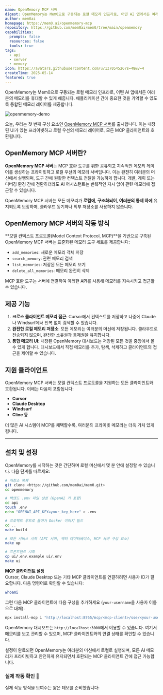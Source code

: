 ```yaml
---
name: OpenMemory MCP 서버
digest: OpenMemory는 Mem0으로 구동되는 로컬 메모리 인프라로, 어떤 AI 앱에서든 여러분의 메모리를 휴대할 수 있게 해줍니다. 애플리케이션 간에 중요한 것을 기억할 수 있도록 통합된 메모리 레이어를 제공합니다.
author: mem0ai
homepage: https://mem0.ai/openmemory-mcp
repository: https://github.com/mem0ai/mem0/tree/main/openmemory
capabilities:
  prompts: false
  resources: false
  tools: true
tags:
  - api
  - server
  - memory
icon: https://avatars.githubusercontent.com/u/137054526?s=48&v=4
createTime: 2025-05-14
featured: true
---
```


OpenMemory는 Mem0으로 구동되는 로컬 메모리 인프라로, 어떤 AI 앱에서든 여러분의 메모리를 휴대할 수 있게 해줍니다. 애플리케이션 간에 중요한 것을 기억할 수 있도록 통합된 메모리 레이어를 제공합니다.

![openmemory-demo](https://static.claudemcp.com/images/openmemory-mcp.png)

오늘, 우리는 첫 번째 구성 요소인 [OpenMemory MCP 서버](/ko/servers/openmemory-mcp)를 출시합니다. 이는 내장된 UI가 있는 프라이빗하고 로컬 우선의 메모리 레이어로, 모든 MCP 클라이언트와 호환됩니다.

## OpenMemory MCP 서버란?

**OpenMemory MCP 서버**는 MCP 호환 도구를 위한 공유되고 지속적인 메모리 레이어를 생성하는 프라이빗하고 로컬 우선의 메모리 서버입니다. 이는 완전히 여러분의 머신에서 실행되며, 도구 간에 원활한 컨텍스트 전달을 가능하게 합니다. 개발, 계획 또는 디버깅 환경 간에 전환하더라도 AI 어시스턴트는 반복적인 지시 없이 관련 메모리에 접근할 수 있습니다.

OpenMemory MCP 서버는 모든 메모리가 **로컬에, 구조화되어, 여러분의 통제 하에** 유지되도록 보장하며, 클라우드 동기화나 외부 저장소를 사용하지 않습니다.

## OpenMemory MCP 서버의 작동 방식

**모델 컨텍스트 프로토콜(Model Context Protocol, MCP)**을 기반으로 구축된 OpenMemory MCP 서버는 표준화된 메모리 도구 세트를 제공합니다:

- `add_memories`: 새로운 메모리 객체 저장
- `search_memory`: 관련 메모리 검색
- `list_memories`: 저장된 모든 메모리 보기
- `delete_all_memories`: 메모리 완전히 삭제

MCP 호환 도구는 서버에 연결하여 이러한 API를 사용해 메모리를 지속시키고 접근할 수 있습니다.

## 제공 기능

1.  **크로스 클라이언트 메모리 접근**: Cursor에서 컨텍스트를 저장하고 나중에 Claude나 Windsurf에서 반복 없이 검색할 수 있습니다.
2.  **완전한 로컬 메모리 저장소**: 모든 메모리는 여러분의 머신에 저장됩니다. 클라우드로 전송되지 않으며, 완전한 소유권과 통제권을 유지합니다.
3.  **통합 메모리 UI**: 내장된 OpenMemory 대시보드는 저장된 모든 것을 중앙에서 볼 수 있게 합니다. 대시보드에서 직접 메모리를 추가, 탐색, 삭제하고 클라이언트의 접근을 제어할 수 있습니다.

## 지원 클라이언트

OpenMemory MCP 서버는 모델 컨텍스트 프로토콜을 지원하는 모든 클라이언트와 호환됩니다. 이에는 다음이 포함됩니다:

- **Cursor**
- **Claude Desktop**
- **Windsurf**
- **Cline 등**

더 많은 AI 시스템이 MCP를 채택할수록, 여러분의 프라이빗 메모리는 더욱 가치 있게 됩니다.

---

## 설치 및 설정

OpenMemory를 시작하는 것은 간단하며 로컬 머신에서 몇 분 안에 설정할 수 있습니다. 다음 단계를 따르세요:

```bash
# 저장소 복제
git clone <https://github.com/mem0ai/mem0.git>
cd openmemory

# 백엔드 .env 파일 생성 (OpenAI 키 포함)
cd api
touch .env
echo "OPENAI_API_KEY=your_key_here" > .env

# 프로젝트 루트로 돌아가 Docker 이미지 빌드
cd ..
make build

# 모든 서비스 시작 (API 서버, 벡터 데이터베이스, MCP 서버 구성 요소)
make up

# 프론트엔드 시작
cp ui/.env.example ui/.env
make ui
```

**MCP 클라이언트 설정**  
Cursor, Claude Desktop 또는 기타 MCP 클라이언트를 연결하려면 사용자 ID가 필요합니다. 다음 명령어로 확인할 수 있습니다:

```bash
whoami
```

그런 다음 MCP 클라이언트에 다음 구성을 추가하세요 (`your-username`을 사용자 이름으로 대체):

```bash
npx install-mcp i "http://localhost:8765/mcp/<mcp-client>/sse/<your-username>" --client <mcp-client>
```

OpenMemory 대시보드는 `http://localhost:3000`에서 이용할 수 있습니다. 여기서 메모리를 보고 관리할 수 있으며, MCP 클라이언트와의 연결 상태를 확인할 수 있습니다.

설정이 완료되면 OpenMemory는 여러분의 머신에서 로컬로 실행되며, 모든 AI 메모리가 프라이빗하고 안전하게 유지되면서 호환되는 MCP 클라이언트 간에 접근 가능합니다.

### 실제 작동 확인 🎥

실제 작동 방식을 보여주는 짧은 데모를 준비했습니다:

<video
src="https://mem0.ai/blog/content/media/2025/05/Mem0-openMemory.mp4"
poster="https://img.spacergif.org/v1/3340x2160/0a/spacer.png"
width="3340"
height="2160"
controls
playsinline
preload="metadata"
style="background: transparent url('https://mem0.ai/blog/content/media/2025/05/Mem0-openMemory_thumb.jpg') 50% 50% / cover no-repeat;"></video>

## 실제 사례

**시나리오 1: 크로스 도구 프로젝트 흐름** Claude Desktop에서 프로젝트의 기술 요구사항을 정의합니다. Cursor에서 빌드합니다. Windsurf에서 문제를 디버깅합니다 - 모두 OpenMemory를 통해 공유 컨텍스트가 전달됩니다.

**시나리오 2: 지속되는 환경 설정** 한 도구에서 선호하는 코드 스타일이나 톤을 설정합니다. 다른 MCP 클라이언트로 전환하면 동일한 환경 설정을 재정의 없이 접근할 수 있습니다.

**시나리오 3: 프로젝트 지식**

중요한 프로젝트 세부 사항을 한 번 저장하면, 호환되는 모든 AI 도구에서 접근할 수 있어 반복적인 설명이 필요 없습니다.

## 결론

OpenMemory MCP 서버는 **MCP 호환 도구에 메모리를 제공**하면서 통제권이나 프라이버시를 포기하지 않습니다. 이는 현대 LLM 워크플로우의 근본적인 한계인 도구, 세션, 환경 간의 컨텍스트 손실을 해결합니다.

메모리 작업을 표준화하고 모든 데이터를 로컬에 유지함으로써, 토큰 오버헤드를 줄이고 성능을 개선하며, 성장하는 AI 어시스턴트 생태계 전반에 걸쳐 더 지능한 상호작용을 가능하게 합니다.

이것은 시작에 불과합니다. MCP 서버는 OpenMemory 플랫폼의 첫 번째 핵심 레이어로, AI 시스템 전반에 걸쳐 메모리를 휴대 가능하고 프라이빗하며 상호 운용 가능하게 만드는 더 넓은 노력의 일환입니다.

OpenMemory MCP를 통해 여러분의 AI 메모리는 프라이빗하고 휴대 가능하며 여러분의 통제 하에, 정확히 있어야 할 곳에 머무릅니다.

